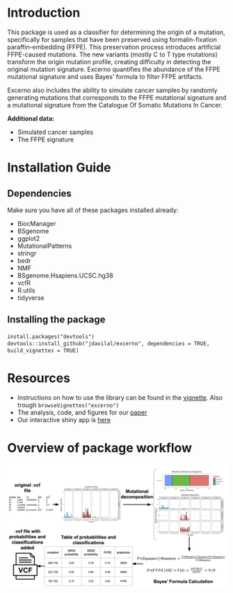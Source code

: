 # Introduction

This package is used as a classifier for determining the origin of a mutation, specifically
for samples that have been preserved using formalin-fixation paraffin-embedding (FFPE).
This preservation process introduces artificial FFPE-caused mutations. The new variants
(mostly C to T type mutations) transform the origin mutation profile, creating difficulty
in detecting the original mutation signature. Excerno quantifies the abundance of the 
FFPE mutational signature and uses Bayes’ formula to filter FFPE artifacts.

Excerno also includes the ability to simulate cancer samples by randomly generating
mutations that corresponds to the FFPE mutational signature and a mutational signature
from the Catalogue Of Somatic Mutations In Cancer.

__Additional data:__

* Simulated cancer samples
* The FFPE signature

# Installation Guide

## Dependencies

Make sure you have all of these packages installed already:

* BiocManager
* BSgenome
* ggplot2
* MutationalPatterns
* stringr
* bedr
* NMF
* BSgenome.Hsapiens.UCSC.hg38
* vcfR
* R.utils
* tidyverse

## Installing the package

```
install.packages("devtools")
devtools::install_github("jdavilal/excerno", dependencies = TRUE, build_vignettes = TRUE)
```

# Resources

* Instructions on how to use the library can be found in the [vignette](vignettes/excerno-intro.md). Also trough ```browseVignettes("excerno")```
* The analysis, code, and figures for our [paper](https://github.com/jdavilal/curi_2021/blob/main/paper_analysis.md)
* Our interactive shiny app is [here](https://mitche7.shinyapps.io/excerno/)

# Overview of package workflow

![Workflow image](https://github.com/jdavilal/excerno/blob/master/inst/img/method.png)
